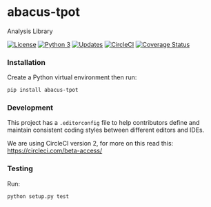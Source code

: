 # abacus-tpot
Analysis Library

[![License](https://img.shields.io/badge/License-Apache%202.0-blue.svg)](https://opensource.org/licenses/Apache-2.0)
[![Python 3](https://pyup.io/repos/github/workforce-data-initiative/abacus-tpot/python-3-shield.svg)](https://pyup.io/repos/github/workforce-data-initiative/abacus-tpot/)
[![Updates](https://pyup.io/repos/github/workforce-data-initiative/abacus-tpot/shield.svg)](https://pyup.io/repos/github/workforce-data-initiative/abacus-tpot/)
[![CircleCI](https://circleci.com/gh/workforce-data-initiative/abacus-tpot.svg?style=svg)](https://circleci.com/gh/workforce-data-initiative/abacus-tpot)
[![Coverage Status](https://coveralls.io/repos/github/workforce-data-initiative/abacus-tpot/badge.svg)](https://coveralls.io/github/workforce-data-initiative/abacus-tpot)

### Installation

Create a Python virtual environment then run:

```bash
pip install abacus-tpot
```

### Development

This project has a `.editorconfig` file to help contributors define and maintain consistent coding styles between different editors and IDEs.

We are using CircleCI version 2, for more on this read this: https://circleci.com/beta-access/

### Testing

Run:
```bash
python setup.py test
```
